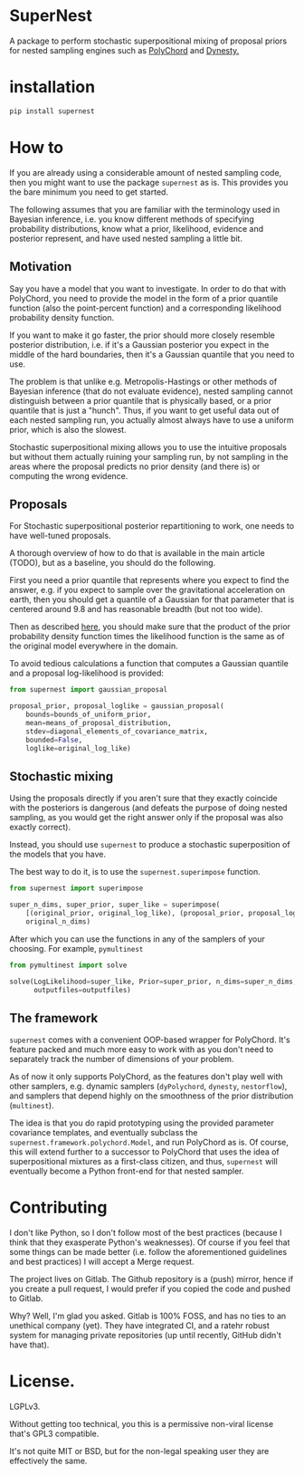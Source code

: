 SuperNest
=========

A package to perform stochastic superpositional mixing of proposal
priors for nested sampling engines such as
[PolyChord](https://pypi.org/project/pypolychord/) and
[Dynesty.](https://pypi.org/project/dynesty/)

installation
============

```bash
pip install supernest
```

How to
======

If you are already using a considerable amount of nested sampling code,
then you might want to use the package `supernest` as is. This provides
you the bare minimum you need to get started.

The following assumes that you are familiar with the terminology used in
Bayesian inference, i.e. you know different methods of specifying
probability distributions, know what a prior, likelihood, evidence and
posterior represent, and have used nested sampling a little bit.

Motivation
----------

Say you have a model that you want to investigate. In order to do that
with PolyChord, you need to provide the model in the form of a prior
quantile function (also the point-percent function) and a corresponding
likelihood probability density function.

If you want to make it go faster, the prior should more closely resemble
posterior distribution, i.e. if it\'s a Gaussian posterior you expect in
the middle of the hard boundaries, then it\'s a Gaussian quantile that
you need to use.

The problem is that unlike e.g. Metropolis-Hastings or other methods of
Bayesian inference (that do not evaluate evidence), nested sampling
cannot distinguish between a prior quantile that is physically based, or
a prior quantile that is just a \"hunch\". Thus, if you want to get
useful data out of each nested sampling run, you actually almost always
have to use a uniform prior, which is also the slowest.

Stochastic superpositional mixing allows you to use the intuitive
proposals but without them actually ruining your sampling run, by not
sampling in the areas where the proposal predicts no prior density (and
there is) or computing the wrong evidence.

Proposals
---------

For Stochastic superpositional posterior repartitioning to work, one
needs to have well-tuned proposals.

A thorough overview of how to do that is available in the main article
(TODO), but as a baseline, you should do the following.

First you need a prior quantile that represents where you expect to find
the answer, e.g. if you expect to sample over the gravitational
acceleration on earth, then you should get a quantile of a Gaussian for
that parameter that is centered around 9.8 and has reasonable breadth
(but not too wide).

Then as described [here](https://arxiv.org/pdf/1908.04655.pdf), you
should make sure that the product of the prior probability density
function times the likelihood function is the same as of the original
model everywhere in the domain.

To avoid tedious calculations a function that computes a Gaussian
quantile and a proposal log-likelihood is provided:

```python
from supernest import gaussian_proposal

proposal_prior, proposal_loglike = gaussian_proposal(
    bounds=bounds_of_uniform_prior,
    mean=means_of_proposal_distribution,
    stdev=diagonal_elements_of_covariance_matrix,
    bounded=False,
    loglike=original_log_like)
```

Stochastic mixing
-----------------

Using the proposals directly if you aren\'t sure that they exactly
coincide with the posteriors is dangerous (and defeats the purpose of
doing nested sampling, as you would get the right answer only if the
proposal was also exactly correct).

Instead, you should use `supernest` to produce a stochastic
superposition of the models that you have.

The best way to do it, is to use the `supernest.superimpose` function.

```python
from supernest import superimpose

super_n_dims, super_prior, super_like = superimpose(
    [(original_prior, original_log_like), (proposal_prior, proposal_loglike)],
    original_n_dims)
```

After which you can use the functions in any of the samplers of your
choosing. For example, `pymultinest`

``` python
from pymultinest import solve

solve(LogLikelihood=super_like, Prior=super_prior, n_dims=super_n_dims,
      outputfiles=outputfiles)
```

The framework
-------------

`supernest` comes with a convenient OOP-based wrapper for PolyChord.
It\'s feature packed and much more easy to work with as you don\'t need
to separately track the number of dimensions of your problem.

As of now it only supports PolyChord, as the features don\'t play well
with other samplers, e.g. dynamic samplers (`dyPolychord`, `dynesty`,
`nestorflow`), and samplers that depend highly on the smoothness of the
prior distribution (`multinest`).

The idea is that you do rapid prototyping using the provided parameter
covariance templates, and eventually subclass the
`supernest.framework.polychord.Model`, and run PolyChord as is. Of
course, this will extend further to a successor to PolyChord that uses
the idea of superpositional mixtures as a first-class citizen, and thus,
`supernest` will eventually become a Python front-end for that nested
sampler.

Contributing
============

I don\'t like Python, so I don\'t follow most of the best practices
(because I think that they exasperate Python\'s weaknesses). Of course
if you feel that some things can be made better (i.e. follow the
aforementioned guidelines and best practices) I will accept a Merge
request.

The project lives on Gitlab. The Github repository is a (push) mirror,
hence if you create a pull request, I would prefer if you copied the
code and pushed to Gitlab.

Why? Well, I\'m glad you asked. Gitlab is 100% FOSS, and has no ties to
an unethical company (yet). They have integrated CI, and a ratehr robust
system for managing private repositories (up until recently, GitHub
didn\'t have that).

License.
========

LGPLv3.

Without getting too technical, you this is a permissive non-viral
license that\'s GPL3 compatible.

It\'s not quite MIT or BSD, but for the non-legal speaking user they are
effectively the same.
